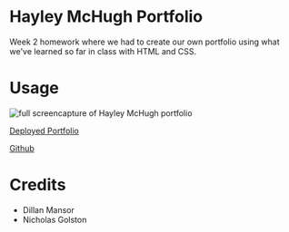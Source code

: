 # Hayley McHugh Portfolio

Week 2 homework where we had to create our own portfolio using what we've learned so far in class with HTML and CSS. 

# Usage

<img src="./assets/images/Screencapture.jpeg" alt="full screencapture of Hayley McHugh portfolio">

<a href="https://hayleymchugh.github.io/Hayley-McHugh-Portfolio/">Deployed Portfolio</a>

<a href="https://github.com/HayleyMcHugh/Hayley-McHugh-Portfolio.git">Github</a>

# Credits
 - Dillan Mansor
 - Nicholas Golston
